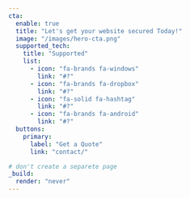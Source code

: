 ```yaml
---
cta:
  enable: true
  title: "Let's get your website secured Today!"
  image: "/images/hero-cta.png"
  supported_tech:
    title: "Supported"
    list:
      - icon: "fa-brands fa-windows"
        link: "#?"
      - icon: "fa-brands fa-dropbox"
        link: "#?"
      - icon: "fa-solid fa-hashtag"
        link: "#?"
      - icon: "fa-brands fa-android"
        link: "#?"
  buttons:
    primary:
      label: "Get a Quote"
      link: "contact/"

# don't create a separete page
_build:
  render: "never"
---
```

